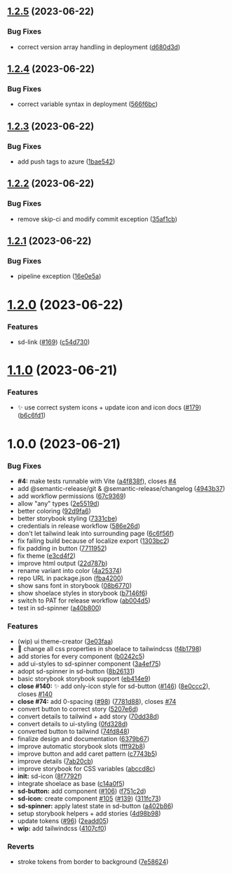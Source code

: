 ## [1.2.5](https://github.com/solid-design-system/solid/compare/v1.2.4...v1.2.5) (2023-06-22)


### Bug Fixes

* correct version array handling in deployment ([d680d3d](https://github.com/solid-design-system/solid/commit/d680d3d6484d1ff61c68c8afa2567c7d7b358fdf))

## [1.2.4](https://github.com/solid-design-system/solid/compare/v1.2.3...v1.2.4) (2023-06-22)


### Bug Fixes

* correct variable syntax in deployment ([566f6bc](https://github.com/solid-design-system/solid/commit/566f6bc36b350fa557732b6c81eac908de9980e1))

## [1.2.3](https://github.com/solid-design-system/solid/compare/v1.2.2...v1.2.3) (2023-06-22)


### Bug Fixes

* add push tags to azure ([1bae542](https://github.com/solid-design-system/solid/commit/1bae542d3a0ba39e1fb058f27230a4b125d98a93))

## [1.2.2](https://github.com/solid-design-system/solid/compare/v1.2.1...v1.2.2) (2023-06-22)


### Bug Fixes

* remove skip-ci and modify commit exception ([35af1cb](https://github.com/solid-design-system/solid/commit/35af1cba2de3725805f83433bd7e7bb696c49456))

## [1.2.1](https://github.com/solid-design-system/solid/compare/v1.2.0...v1.2.1) (2023-06-22)


### Bug Fixes

* pipeline exception ([16e0e5a](https://github.com/solid-design-system/solid/commit/16e0e5a0868b24013700261d770959dd06e43886))

# [1.2.0](https://github.com/solid-design-system/solid/compare/v1.1.0...v1.2.0) (2023-06-22)


### Features

* sd-link ([#169](https://github.com/solid-design-system/solid/issues/169)) ([c54d730](https://github.com/solid-design-system/solid/commit/c54d73079152c123dc36fedc1fc1a5f86a4e6dde))

# [1.1.0](https://github.com/solid-design-system/solid/compare/v1.0.0...v1.1.0) (2023-06-21)


### Features

* ✨ use correct system icons + update icon and icon docs ([#179](https://github.com/solid-design-system/solid/issues/179)) ([b6c6fd1](https://github.com/solid-design-system/solid/commit/b6c6fd1881dd0b3bf8edda86b987b03610e951f5))

# 1.0.0 (2023-06-21)


### Bug Fixes

* **#4:** make tests runnable with Vite ([a4f838f](https://github.com/solid-design-system/solid/commit/a4f838fb88e93bd355e3e942ff22ac54a5fa925f)), closes [#4](https://github.com/solid-design-system/solid/issues/4)
* add @semantic-release/git & @semantic-release/changelog ([4943b37](https://github.com/solid-design-system/solid/commit/4943b37840a43b347a63ce455e91be23d36287d0))
* add workflow permissions ([67c9369](https://github.com/solid-design-system/solid/commit/67c93691daa436a274ef8326838b3128e5f93def))
* allow "any" types ([2e5519d](https://github.com/solid-design-system/solid/commit/2e5519d151d46f2a0a39269290f0446d36612cba))
* better coloring ([92d9fa6](https://github.com/solid-design-system/solid/commit/92d9fa6506910e8ed5bfdb5b69f40fa7daf1142f))
* better storybook styling ([7331cbe](https://github.com/solid-design-system/solid/commit/7331cbe1de70ee3bde53b1d25c485f135c5d18fb))
* credentials in release workflow ([586e26d](https://github.com/solid-design-system/solid/commit/586e26dc91b294eba1a4cddfb433d52043503061))
* don't let tailwind leak into surrounding page ([6c6f56f](https://github.com/solid-design-system/solid/commit/6c6f56f44fef1f38b8ba0cf8411b28a1b9e9fb70))
* fix failing build because of localize export ([1303bc2](https://github.com/solid-design-system/solid/commit/1303bc22c5c7e8ab01f3492609401f21aad78f0a))
* fix padding in button ([7711952](https://github.com/solid-design-system/solid/commit/771195277861a407db9ee821cbc5644493a8b7ce))
* fix theme ([e3cd4f2](https://github.com/solid-design-system/solid/commit/e3cd4f2cc2febe6c99c33fd713f5857adbf54eba))
* improve html output ([22d787b](https://github.com/solid-design-system/solid/commit/22d787ba2a9836c1bad4ee218fae4cac8640f28e))
* rename variant into color ([4a25374](https://github.com/solid-design-system/solid/commit/4a253746e25d8d8218164b1f3deb8380a0511ff6))
* repo URL in package.json ([fba4200](https://github.com/solid-design-system/solid/commit/fba4200f8c8ca70790ef4f161d4c610419bc6b73))
* show sans font in storybook ([08b6770](https://github.com/solid-design-system/solid/commit/08b677098849831b6e646a55d2012d58d3d166a7))
* show shoelace styles in storybook ([b7146f6](https://github.com/solid-design-system/solid/commit/b7146f6ea4e806f84cff9d208fcef9188aa8994c))
* switch to PAT for release workflow ([ab004d5](https://github.com/solid-design-system/solid/commit/ab004d55b139c653bf868bcd0d1b8ed494316134))
* test in sd-spinner ([a40b800](https://github.com/solid-design-system/solid/commit/a40b8002db12ab4e053daf76aa09415949acf814))


### Features

* (wip) ui theme-creator ([3e03faa](https://github.com/solid-design-system/solid/commit/3e03faa79f9583f197e4efa1e8016d2106ecb5be))
* 🎸 change all css properties in shoelace to tailwindcss ([f4b1798](https://github.com/solid-design-system/solid/commit/f4b17984035ac9e900af2ff22c9af72313c87b77))
* add stories for every component ([b0242c5](https://github.com/solid-design-system/solid/commit/b0242c5e4a54a91540505d4a43ca237d491349cd))
* add ui-styles to sd-spinner component ([3a4ef75](https://github.com/solid-design-system/solid/commit/3a4ef75da4d23d25103791c9c399d716aef6ad1b))
* adopt sd-spinner in sd-button ([8b26131](https://github.com/solid-design-system/solid/commit/8b2613101cb1b862777487dd12f72fc76947ffb5))
* basic storybook storybook support ([eb414e9](https://github.com/solid-design-system/solid/commit/eb414e9c3990627a451d6fe973f7a23ebcb2223c))
* **close #140:** ✨ add only-icon style for sd-button ([#146](https://github.com/solid-design-system/solid/issues/146)) ([8e0ccc2](https://github.com/solid-design-system/solid/commit/8e0ccc2fe699ebb6de799c752c527740f7f0871a)), closes [#140](https://github.com/solid-design-system/solid/issues/140)
* **close #74:** add 0-spacing ([#98](https://github.com/solid-design-system/solid/issues/98)) ([7781d88](https://github.com/solid-design-system/solid/commit/7781d885317b4be82269f974dc5b351b593cd05c)), closes [#74](https://github.com/solid-design-system/solid/issues/74)
* convert button to correct story ([5207e6d](https://github.com/solid-design-system/solid/commit/5207e6d925a9068020faee9f09c06f38a9774cc5))
* convert details to tailwind + add story ([70dd38d](https://github.com/solid-design-system/solid/commit/70dd38dd35a541938f51a98b94ccdd6b939c8bfc))
* convert details to ui-styling ([0fd328d](https://github.com/solid-design-system/solid/commit/0fd328de406bbd2a4fbbd3e5fe271657e65efca4))
* converted button to tailwind ([74fd848](https://github.com/solid-design-system/solid/commit/74fd848baa92977e0a779c576bdcc937dab5b522))
* finalize design and documentation ([6379b67](https://github.com/solid-design-system/solid/commit/6379b67def73ee7146a6b987ccc1bb33f7d51421))
* improve automatic storybook slots ([fff92b8](https://github.com/solid-design-system/solid/commit/fff92b8cae2a26c546262abfdd7e60d7a6ff85fb))
* improve button and add caret pattern ([c7743b5](https://github.com/solid-design-system/solid/commit/c7743b57d99be0b27ae1d1e4b0c42de0113262fa))
* improve details ([7ab20cb](https://github.com/solid-design-system/solid/commit/7ab20cbca6507802653f0b266663e6fb16716118))
* improve storybook for CSS variables ([abccd8c](https://github.com/solid-design-system/solid/commit/abccd8cd19755c7c0ae71aea3ce5f08c09debd34))
* **init:** sd-icon ([8f7792f](https://github.com/solid-design-system/solid/commit/8f7792f8cf8fc531e051efee19ad38efe90077b1))
* integrate shoelace as base ([c14a0f5](https://github.com/solid-design-system/solid/commit/c14a0f5888e482a0201a696d6f67cbfbfc655253))
* **sd-button:** add component ([#106](https://github.com/solid-design-system/solid/issues/106)) ([f751c2d](https://github.com/solid-design-system/solid/commit/f751c2d0f4e3328396e1d8d74b0718fcdc407cdb))
* **sd-icon:** create component [#105](https://github.com/solid-design-system/solid/issues/105) ([#139](https://github.com/solid-design-system/solid/issues/139)) ([311fc73](https://github.com/solid-design-system/solid/commit/311fc7347d218eeefbf0b0186998cedb8ee6f74d))
* **sd-spinner:** apply latest state in sd-button ([a402b86](https://github.com/solid-design-system/solid/commit/a402b863e69bbe758b8a86a6d1b99afdc71d32cd))
* setup storybook helpers + add stories ([4d98b98](https://github.com/solid-design-system/solid/commit/4d98b9889e119aa7330d187d99c0508d4ccc9717))
* update tokens ([#96](https://github.com/solid-design-system/solid/issues/96)) ([2eadd05](https://github.com/solid-design-system/solid/commit/2eadd05a73d9e7dd8047569192334be4490ee482))
* **wip:** add tailwindcss ([4107cf0](https://github.com/solid-design-system/solid/commit/4107cf08d5daf38a82c68626f9687b3f82f3718c))


### Reverts

* stroke tokens from border to background ([7e58624](https://github.com/solid-design-system/solid/commit/7e58624fa11c189554e4b2ca1ff40010023934ea))
